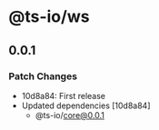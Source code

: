 # @ts-io/ws

## 0.0.1

### Patch Changes

- 10d8a84: First release
- Updated dependencies [10d8a84]
  - @ts-io/core@0.0.1
